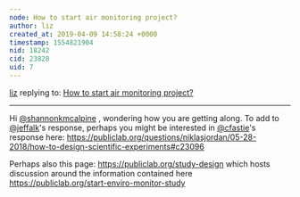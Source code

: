 ```yaml
---
node: How to start air monitoring project?
author: liz
created_at: 2019-04-09 14:58:24 +0000
timestamp: 1554821904
nid: 18242
cid: 23828
uid: 7
---
```




[liz](../profile/liz) replying to: [How to start air monitoring project?](../notes/shannonkmcalpine/02-01-2019/how-to-start-air-monitoring-project)

----
 Hi [@shannonkmcalpine](/profile/shannonkmcalpine) , wondering how you are getting along. To add to [@jeffalk](/profile/jeffalk)'s response, perhaps you might be interested in [@cfastie](/profile/cfastie)'s response here: 
https://publiclab.org/questions/niklasjordan/05-28-2018/how-to-design-scientific-experiments#c23096  
  
Perhaps also this page: https://publiclab.org/study-design which hosts discussion around the information contained here https://publiclab.org/start-enviro-monitor-study